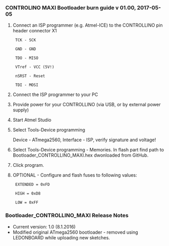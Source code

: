 ### CONTROLINO MAXI Bootloader burn guide v 01.00, 2017-05-05                      

1. Connect an ISP programmer (e.g. Atmel-ICE) to the CONTROLLINO pin header connector X1

   ` TCK - SCK`
   
   ` GND - GND`
   
   ` TDO - MISO`
   
   ` VTref - VCC (5V!)`
   
   ` nSRST - Reset`
   
   ` TDI - MOSI`
   

2. Connect the ISP programmer to your PC

3. Provide power for your CONTROLLINO (via USB, or by external power supply)

4. Start Atmel Studio

5. Select Tools-Device programming

   Device - ATmega2560, Interface - ISP, verify signature and voltage!

6. Select Tools-Device programming - Memories. In flash part find path to Bootloader_CONTROLLINO_MAXI.hex dwonloaded from GitHub.

7. Click program.

8. OPTIONAL - Configure and flash fuses to following values:

   ` EXTENDED = 0xFD`

   ` HIGH = 0xD8`

   ` LOW = 0xFF` 

### Bootloader_CONTROLLINO_MAXI Release Notes
* Current version: 1.0 (8.1.2016)
* Modified original ATmega2560 bootloader - removed using LEDONBOARD while uploading new sketches.